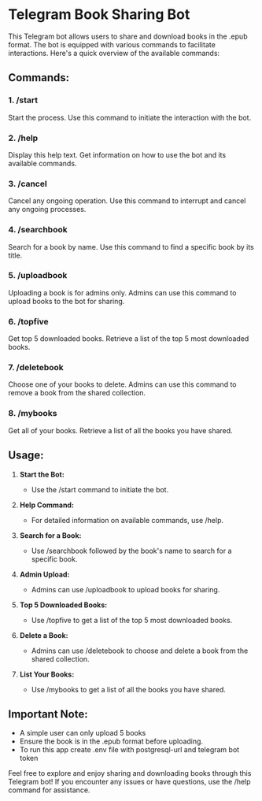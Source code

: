 # Telegram Book Sharing Bot

This Telegram bot allows users to share and download books in the .epub format. The bot is equipped with various commands to facilitate interactions. Here's a quick overview of the available commands:

## Commands:

### 1. /start
Start the process. Use this command to initiate the interaction with the bot.

### 2. /help
Display this help text. Get information on how to use the bot and its available commands.

### 3. /cancel
Cancel any ongoing operation. Use this command to interrupt and cancel any ongoing processes.

### 4. /searchbook
Search for a book by name. Use this command to find a specific book by its title.

### 5. /uploadbook
Uploading a book is for admins only. Admins can use this command to upload books to the bot for sharing.

### 6. /topfive
Get top 5 downloaded books. Retrieve a list of the top 5 most downloaded books.

### 7. /deletebook
Choose one of your books to delete. Admins can use this command to remove a book from the shared collection.

### 8. /mybooks
Get all of your books. Retrieve a list of all the books you have shared.

## Usage:

1. **Start the Bot:**
   - Use the /start command to initiate the bot.

2. **Help Command:**
   - For detailed information on available commands, use /help.

3. **Search for a Book:**
   - Use /searchbook followed by the book's name to search for a specific book.

4. **Admin Upload:**
   - Admins can use /uploadbook to upload books for sharing.

5. **Top 5 Downloaded Books:**
   - Use /topfive to get a list of the top 5 most downloaded books.

6. **Delete a Book:**
   - Admins can use /deletebook to choose and delete a book from the shared collection.

7. **List Your Books:**
   - Use /mybooks to get a list of all the books you have shared.

## Important Note:

- A simple user can only upload 5 books
- Ensure the book is in the .epub format before uploading.
- To run this app create .env file with postgresql-url and telegram bot token 

Feel free to explore and enjoy sharing and downloading books through this Telegram bot! If you encounter any issues or have questions, use the /help command for assistance.
